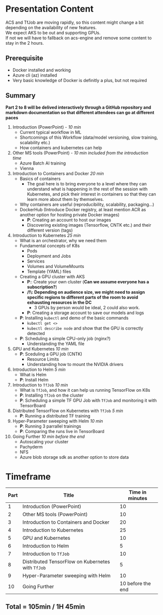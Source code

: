 # Presentation Content 
 
ACS and TfJob are moving rapidly, so this content might change a bit depending on the availability of new features.  
We expect AKS to be out and supporting GPUs.  
If not we will have to fallback on acs-engine and remove some content to stay in the 2 hours.


## Prerequisite
  * Docker installed and working
  * Azure cli (az) installed
  * Very basic knowledge of Docker is definitly a plus, but not required

## Summary

**Part 2 to 8 will be delived interactively through a GitHub repository and markdown documentation so that different attendees can go at different paces**

1. Introduction (PowerPoint) - *10 min*
   - Current typical workflow in ML
   - Shortcomings of this Workflow (data/model versioning, slow training, scalability etc.)
   - How containers and kubernetes can help
1. Other MS tools (PowerPoint) - *10 min included from the introduction time*
   - Azure Batch AI training
   - Vienna
1. Introduction to Containers and Docker *20 min*
   - Basics of containers
     - The goal here is to bring everyone to a level where they can understand what is happening in the rest of the session with Kubernetes, and pick their interest in containers so that they can learn more about them by themselves.
   - Why containers are useful (reproducibility, scalability, packaging...)
   - DockerHub (Introduce Docker registry, at least mention ACR as another option for hosting private Docker images)
     - **P**: Creating an account to host our images
     - Discovering existing images (Tensorflow, CNTK etc.) and their different version (tags)
1. Introduction to Kubernetes *25 min*
   - What is an orchestrator, why we need them
   - Fundamental concepts of K8s
     - Pods
     - Deployment and Jobs
     - Services
     - Volumes and VolumeMounts
     - Template (YAML) files
   - Creating a GPU cluster with AKS
     - **P**:: Create your own cluster (**Can we assume everyone has a subscription?**)
     - **/!\\: Depending on audience size, we might need to assign specific regions to different parts of the room to avoid exhausting resources in the DC**
       - 3 GPUs by person would be ideal, 2 could also work.
     - **P**: Creating a storage account to save our models and logs
   - **P**: Installing `kubectl` and demo of the basic commands
     - `kubectl get <>`
     - `kubectl describe node` and show that the GPU is correctly detected
   - **P**: Scheduling a simple CPU-only job (nginx?)
     - Understanding the YAML file
1. GPU and Kubernetes *10 min*
   - **P**: Sceduling a GPU job (CNTK)
     - Resource Limits
     - Understanding how to mount the NVIDIA drivers
1. Introduction to Helm *5 min*
   - What is Helm
   - **P**: Install Helm
1. Introduction to `TfJob` *10 min*
   - What is `TfJob`, and how it can help us running TensorFlow on K8s
   - **P**: Installing `TfJob` on the cluster
   - **P**: Scheduling a simple TF GPU Job with `TfJob` and monitoring it with TensorBoard
1. Distributed TensorFlow on Kubernetes with `TfJob` *5 min*
   - **P**: Running a distributed TF training 
1. Hyper-Parameter sweeping with Helm *10 min*
   - **P**: Running 3 parrallel trainings 
   - **P**: Comparing the runs live in TensorBoard
1. Going Further *10 min before the end*
   - Autoscaling your cluster
   - Pachyderm
   - NFS
   - Azure blob storage sdk as another option to store data

# Timeframe

|Part|Title|Time in minutes|
|-|-|-|
|1|Introduction (PowerPoint)|10|
|2|Other MS tools (PowerPoint)|10|
|3|Introduction to Containers and Docker|20|
|4|Introduction to Kubernetes|25|
|5|GPU and Kubernetes|10|
|6|Introduction to Helm|5|
|7|Introduction to `TfJob`|10|
|8|Distributed TensorFlow on Kubernetes with `TfJob`|5|
|9|Hyper-Parameter sweeping with Helm|10|
|10|Going Further|10 before the end|

## Total = 105min / 1H 45min
